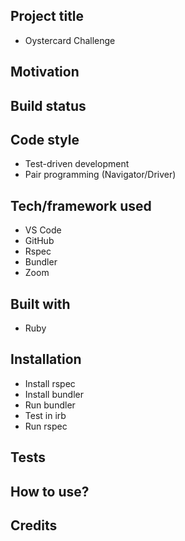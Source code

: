 ## Project title
* Oystercard Challenge

## Motivation


## Build status



## Code style
* Test-driven development
* Pair programming (Navigator/Driver)

## Tech/framework used
* VS Code 
* GitHub
* Rspec
* Bundler
* Zoom

## Built with
* Ruby

## Installation
* Install rspec
* Install bundler
* Run bundler
* Test in irb
* Run rspec

## Tests


## How to use?


## Credits